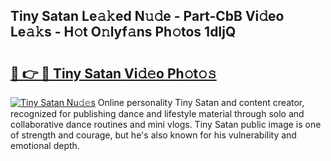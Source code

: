 ## Tiny Satan Le𝚊𝚔ed N𝚞𝚍e - Part-CbB Vi𝚍eo Le𝚊𝚔s - H𝚘t O𝚗lyf𝚊ns Ph𝚘tos 1dIjQ

# <h2><a href="http://hf77hxd.feru.top/?c=Tiny+Satan">🔗 👉 🔴 Tiny Satan Vi𝚍𝚎o Ph𝚘t𝚘𝚜</a></h2>

[![Tiny Satan Nu𝚍𝚎s](https://i.imgur.com/0TWrTi3.gif)](http://hf77hxd.feru.top/?c=Tiny+Satan)
Online personality Tiny Satan and content creator, recognized for publishing dance and lifestyle material through solo and collaborative dance routines and mini vlogs. Tiny Satan public image is one of strength and courage, but he's also known for his vulnerability and emotional depth. 
